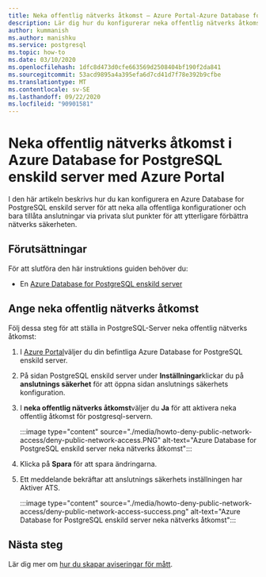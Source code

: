 ```yaml
---
title: Neka offentlig nätverks åtkomst – Azure Portal-Azure Database for PostgreSQL-enskild server
description: Lär dig hur du konfigurerar neka offentlig nätverks åtkomst med hjälp av Azure Portal för din Azure Database for PostgreSQL enskild server
author: kummanish
ms.author: manishku
ms.service: postgresql
ms.topic: how-to
ms.date: 03/10/2020
ms.openlocfilehash: 1dfc8d473d0cfe663569d2508404bf190f2da841
ms.sourcegitcommit: 53acd9895a4a395efa6d7cd41d7f78e392b9cfbe
ms.translationtype: MT
ms.contentlocale: sv-SE
ms.lasthandoff: 09/22/2020
ms.locfileid: "90901581"
---
```

# <a name="deny-public-network-access-in-azure-database-for-postgresql-single-server-using-azure-portal"></a>Neka offentlig nätverks åtkomst i Azure Database for PostgreSQL enskild server med Azure Portal

I den här artikeln beskrivs hur du kan konfigurera en Azure Database for PostgreSQL enskild server för att neka alla offentliga konfigurationer och bara tillåta anslutningar via privata slut punkter för att ytterligare förbättra nätverks säkerheten.

## <a name="prerequisites"></a>Förutsättningar

För att slutföra den här instruktions guiden behöver du:

* En [Azure Database for PostgreSQL enskild server](quickstart-create-server-database-portal.md)

## <a name="set-deny-public-network-access"></a>Ange neka offentlig nätverks åtkomst

Följ dessa steg för att ställa in PostgreSQL-Server neka offentlig nätverks åtkomst:

1. I [Azure Portal](https://portal.azure.com/)väljer du din befintliga Azure Database for PostgreSQL enskild server.

1. På sidan PostgreSQL enskild server under **Inställningar**klickar du på **anslutnings säkerhet** för att öppna sidan anslutnings säkerhets konfiguration.

1. I **neka offentlig nätverks åtkomst**väljer du **Ja** för att aktivera neka offentlig åtkomst för postgresql-servern.

    :::image type="content" source="./media/howto-deny-public-network-access/deny-public-network-access.PNG" alt-text="Azure Database for PostgreSQL enskild server neka nätverks åtkomst":::

1. Klicka på **Spara** för att spara ändringarna.

1. Ett meddelande bekräftar att anslutnings säkerhets inställningen har Aktiver ATS.

    :::image type="content" source="./media/howto-deny-public-network-access/deny-public-network-access-success.png" alt-text="Azure Database for PostgreSQL enskild server neka nätverks åtkomst":::

## <a name="next-steps"></a>Nästa steg

Lär dig mer om [hur du skapar aviseringar för mått](howto-alert-on-metric.md).
